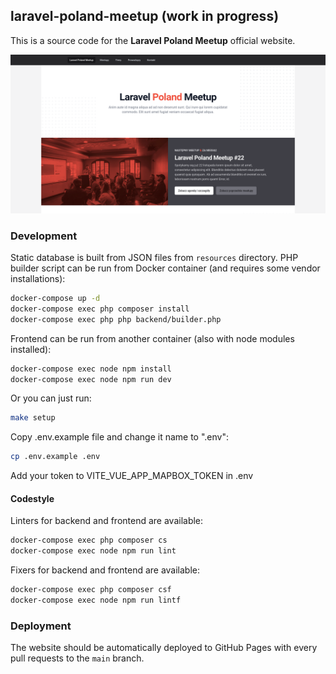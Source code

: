 ## laravel-poland-meetup (work in progress)
This is a source code for the **Laravel Poland Meetup** official website.

![./screenshot.png](./screenshot.png)

### Development
Static database is built from JSON files from `resources` directory. PHP builder script can be run from Docker container (and requires some vendor installations):
```bash
docker-compose up -d
docker-compose exec php composer install
docker-compose exec php php backend/builder.php
```

Frontend can be run from another container (also with node modules installed):
```bash
docker-compose exec node npm install
docker-compose exec node npm run dev
```

Or you can just run:
```bash
make setup
```

Copy .env.example file and change it name to ".env":
```bash
cp .env.example .env
```
Add your token to VITE_VUE_APP_MAPBOX_TOKEN in .env

#### Codestyle
Linters for backend and frontend are available:
```bash
docker-compose exec php composer cs
docker-compose exec node npm run lint
```

Fixers for backend and frontend are available:
```bash
docker-compose exec php composer csf
docker-compose exec node npm run lintf
```

### Deployment
The website should be automatically deployed to GitHub Pages with every pull requests to the `main` branch.
